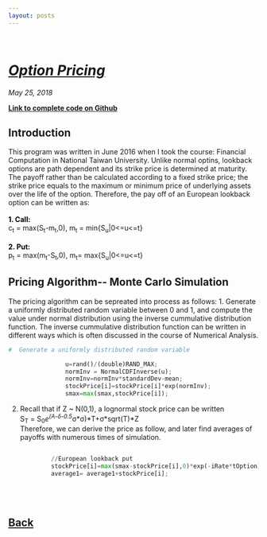 ```yaml
---
layout: posts
---
```

<br>

# [_Option Pricing_](./index.html)
<i>May 25, 2018</i>

<a href="https://github.com/yipeichan/Lookback-Option-Pricing"><b>Link to complete code on Github</b></a>
<br>
## Introduction
<div class="f">
This program was written in June 2016 when I took the course: Financial Computation in National Taiwan University. Unlike normal optins, lookback options are path dependent and its strike price is determined at maturity. The payoff rather than be calculated according to a fixed strike price; the strike price equals to the maximum or minimum price of underlying assets over the life of the option. Therefore, the pay off of an European lookback option can be written as:<br><br> 
<font color="black"><b>1. Call: </b><br></font>
c<sub>t</sub> = max(S<sub>t</sub>-m<sub>t</sub>,0), m<sub>t</sub> = min{S<sub>u</sub>|0<=u<=t}
<br><br>
<font color="black"><b>2. Put: </b><br></font>
p<sub>t</sub> = max(m<sub>t</sub>-S<sub>t</sub>,0), m<sub>t</sub>= max{S<sub>u</sub>|0<=u<=t}
<br></div>

## Pricing Algorithm-- Monte Carlo Simulation
<div class="f">
The pricing algorithm can be sepreated into process as follows:
1. Generate a uniformly distributed random variable between 0 and 1, and compute the value under normal distribution using the inverse cummulative distribution function. The inverse cummulative distribution function can be written in different ways which is often discussed in the course of Numerical Analysis.

```python
#  Generate a uniformly distributed random variable

				u=rand()/(double)RAND_MAX;
				normInv = NormalCDFInverse(u);
				normInv=normInv*standardDev-mean;				
				stockPrice[i]=stockPrice[i]*exp(normInv);
				smax=max(smax,stockPrice[i]);

```

2. Recall that if Z ~ N(0,1), a lognormal stock price can be written <br>
S<sub>T</sub> = S<sub>0</sub>*e<sup>(&Alpha;-&delta;-0.5*&sigma;*&sigma;)*T+&sigma;*sqrt(T)*Z</sup> <br>
Therefore, we can derive the price as follow, and later find averages of payoffs with numerous times of simulation.

```python

			//European lookback put
			stockPrice[i]=max(smax-stockPrice[i],0)*exp(-iRate*tOption);
			average1= average1+stockPrice[i];

``` 
 
  
<br><br></div>

## [Back](./)
